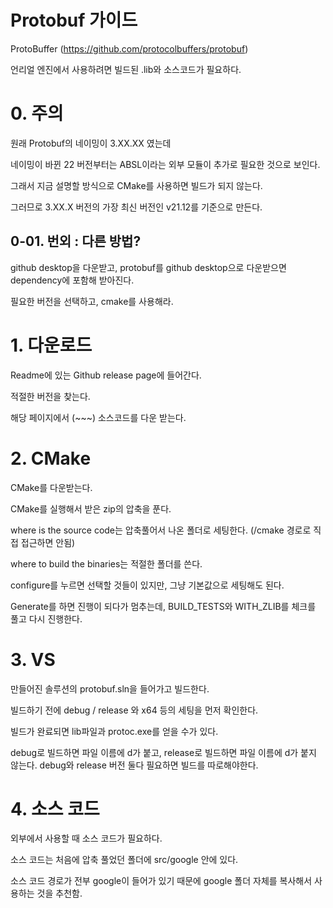 # Protobuf 가이드

ProtoBuffer (https://github.com/protocolbuffers/protobuf)

언리얼 엔진에서 사용하려면 빌드된 .lib와 소스코드가 필요하다.

# 0. 주의

원래 Protobuf의 네이밍이 3.XX.XX 였는데

네이밍이 바뀐 22 버전부터는 ABSL이라는 외부 모듈이 추가로 필요한 것으로 보인다.

그래서 지금 설명할 방식으로 CMake를 사용하면 빌드가 되지 않는다.

그러므로 3.XX.X 버전의 가장 최신 버전인 v21.12를 기준으로 만든다.

## 0-01. 번외 : 다른 방법?

github desktop을 다운받고, protobuf를 github desktop으로 다운받으면 dependency에 포함해 받아진다.

필요한 버전을 선택하고, cmake를 사용해라.

# 1. 다운로드

Readme에 있는 Github release page에 들어간다.

적절한 버전을 찾는다.

해당 페이지에서 (~~~) 소스코드를 다운 받는다.

# 2. CMake

 CMake를 다운받는다.

CMake를 실행해서 받은 zip의 압축을 푼다.

where is the source code는 압축풀어서 나온 폴더로 세팅한다. (/cmake 경로로 직접 접근하면 안됨)

where to build the binaries는 적절한 폴더를 쓴다.

configure를 누르면 선택할 것들이 있지만, 그냥 기본값으로 세팅해도 된다.

Generate를 하면 진행이 되다가 멈추는데, BUILD_TESTS와 WITH_ZLIB를 체크를 풀고 다시 진행한다.

# 3. VS

만들어진 솔루션의 protobuf.sln을 들어가고 빌드한다.

빌드하기 전에 debug / release 와 x64 등의 세팅을 먼저 확인한다.

빌드가 완료되면 lib파일과 protoc.exe를 얻을 수가 있다.

debug로 빌드하면 파일 이름에 d가 붙고, release로 빌드하면 파일 이름에 d가 붙지 않는다. debug와 release 버전 둘다 필요하면 빌드를 따로해야한다.

# 4. 소스 코드

외부에서 사용할 때 소스 코드가 필요하다.

소스 코드는 처음에 압축 풀었던 폴더에 src/google 안에 있다.

소스 코드 경로가 전부 google이 들어가 있기 때문에 google 폴더 자체를 복사해서 사용하는 것을 추천함.